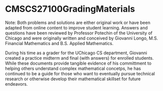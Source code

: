 # CMSCS27100GradingMaterials

Note: Both problems and solutions are either original work or have been adapted from 
online content to improve student learning. Answers and questions have been reviewed
by Professor Potechin of the University of Chicago and were originally written and
conceived by Giovanni Longo, M.S. Financial Mathematics and B.S. Applied Mathematics.

During his time as a grader for the UChicago CS department, Giovanni created a practice 
midterm and final (with answers) for enrolled students. While these documents provide 
tangible evidence of his committment to helping others understand complex mathematical 
concetps, he has continued to be a guide for those who want to eventually pursue technical
research or otherwise develop their mathematical skillset for future endeavors.
